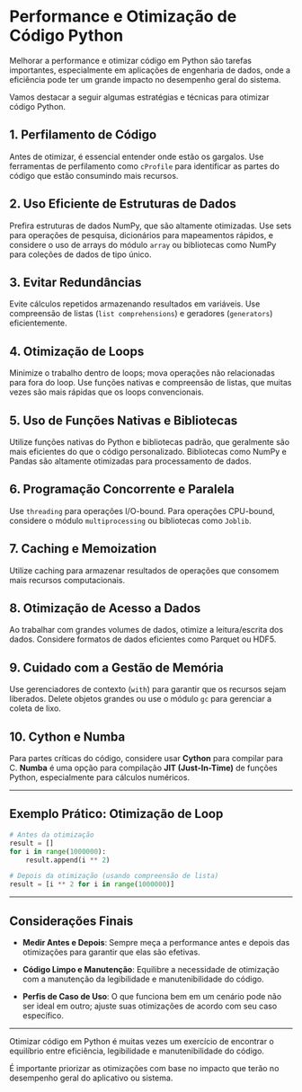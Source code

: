 # Performance e Otimização de Código Python

Melhorar a performance e otimizar código em Python são tarefas importantes, especialmente em aplicações de engenharia de dados, onde a eficiência pode ter um grande impacto no desempenho geral do sistema.

Vamos destacar a seguir algumas estratégias e técnicas para otimizar código Python.

## 1. Perfilamento de Código

Antes de otimizar, é essencial entender onde estão os gargalos. Use ferramentas de perfilamento como `cProfile` para identificar as partes do código que estão consumindo mais recursos.

## 2. Uso Eficiente de Estruturas de Dados

Prefira estruturas de dados NumPy, que são altamente otimizadas. Use sets para operações de pesquisa, dicionários para mapeamentos rápidos, e considere o uso de arrays do módulo `array` ou bibliotecas como NumPy para coleções de dados de tipo único.

## 3. Evitar Redundâncias

Evite cálculos repetidos armazenando resultados em variáveis. Use compreensão de listas (`list comprehensions`) e geradores (`generators`) eficientemente.

## 4. Otimização de Loops

Minimize o trabalho dentro de loops; mova operações não relacionadas para fora do loop. Use funções nativas e compreensão de listas, que muitas vezes são mais rápidas que os loops convencionais.

## 5. Uso de Funções Nativas e Bibliotecas

Utilize funções nativas do Python e bibliotecas padrão, que geralmente são mais eficientes do que o código personalizado. Bibliotecas como NumPy e Pandas são altamente otimizadas para processamento de dados.

## 6. Programação Concorrente e Paralela

Use `threading` para operações I/O-bound. Para operações CPU-bound, considere o módulo `multiprocessing` ou bibliotecas como `Joblib`.

## 7. Caching e Memoization

Utilize caching para armazenar resultados de operações que consomem mais recursos computacionais.

## 8. Otimização de Acesso a Dados

Ao trabalhar com grandes volumes de dados, otimize a leitura/escrita dos dados. Considere formatos de dados eficientes como Parquet ou HDF5.

## 9. Cuidado com a Gestão de Memória

Use gerenciadores de contexto (`with`) para garantir que os recursos sejam liberados. Delete objetos grandes ou use o módulo `gc` para gerenciar a coleta de lixo.

## 10. Cython e Numba

Para partes críticas do código, considere usar **Cython** para compilar para C. **Numba** é uma opção para compilação **JIT (Just-In-Time)** de funções Python, especialmente para cálculos numéricos.

---

## Exemplo Prático: Otimização de Loop

```python
# Antes da otimização
result = []
for i in range(1000000):
    result.append(i ** 2)

# Depois da otimização (usando compreensão de lista)
result = [i ** 2 for i in range(1000000)]
```

---

## Considerações Finais

- **Medir Antes e Depois**: Sempre meça a performance antes e depois das otimizações para garantir que elas são efetivas.

- **Código Limpo e Manutenção**: Equilibre a necessidade de otimização com a manutenção da legibilidade e manutenibilidade do código.

- **Perfis de Caso de Uso**: O que funciona bem em um cenário pode não ser ideal em outro; ajuste suas otimizações de acordo com seu caso específico.

---

Otimizar código em Python é muitas vezes um exercício de encontrar o equilíbrio entre eficiência, legibilidade e manutenibilidade do código.

É importante priorizar as otimizações com base no impacto que terão no desempenho geral do aplicativo ou sistema.
